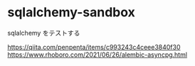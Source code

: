 # sqlalchemy-sandbox
sqlalchemy をテストする

https://qiita.com/penpenta/items/c993243c4ceee3840f30
https://www.rhoboro.com/2021/06/26/alembic-asyncpg.html
